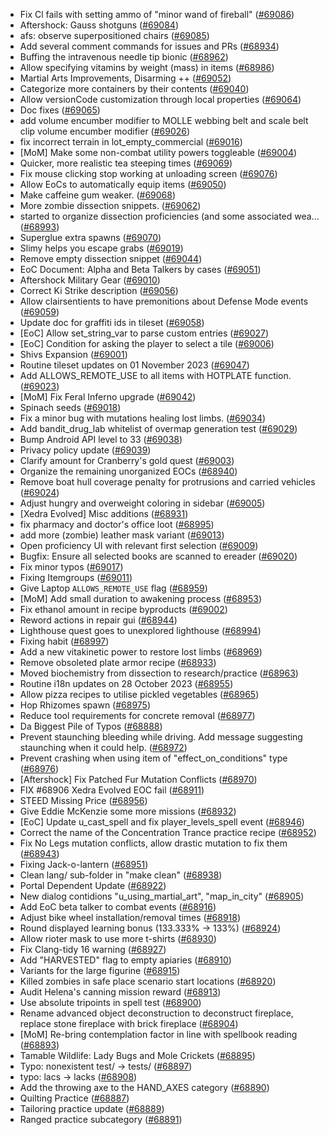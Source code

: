 * Fix Cl fails with setting ammo of "minor wand of fireball" ([#69086](https://github.com/CleverRaven/Cataclysm-DDA/pull/69086))
* Aftershock: Gauss shotguns ([#69084](https://github.com/CleverRaven/Cataclysm-DDA/pull/69084))
* afs: observe superpositioned chairs ([#69085](https://github.com/CleverRaven/Cataclysm-DDA/pull/69085))
* Add several comment commands for issues and PRs ([#68934](https://github.com/CleverRaven/Cataclysm-DDA/pull/68934))
* Buffing the intravenous needle tip bionic ([#68962](https://github.com/CleverRaven/Cataclysm-DDA/pull/68962))
* Allow specifying vitamins by weight (mass) in items ([#68986](https://github.com/CleverRaven/Cataclysm-DDA/pull/68986))
* Martial Arts Improvements, Disarming ++ ([#69052](https://github.com/CleverRaven/Cataclysm-DDA/pull/69052))
* Categorize more containers by their contents ([#69040](https://github.com/CleverRaven/Cataclysm-DDA/pull/69040))
* Allow versionCode customization through local properties ([#69064](https://github.com/CleverRaven/Cataclysm-DDA/pull/69064))
* Doc fixes ([#69065](https://github.com/CleverRaven/Cataclysm-DDA/pull/69065))
* add volume encumber modifier to MOLLE webbing belt and scale belt clip volume encumber modifier ([#69026](https://github.com/CleverRaven/Cataclysm-DDA/pull/69026))
* fix incorrect terrain in lot_empty_commercial ([#69016](https://github.com/CleverRaven/Cataclysm-DDA/pull/69016))
* [MoM] Make some non-combat utility powers toggleable ([#69004](https://github.com/CleverRaven/Cataclysm-DDA/pull/69004))
* Quicker, more realistic tea steeping times ([#69069](https://github.com/CleverRaven/Cataclysm-DDA/pull/69069))
* Fix mouse clicking stop working at unloading screen ([#69076](https://github.com/CleverRaven/Cataclysm-DDA/pull/69076))
* Allow EoCs to automatically equip items ([#69050](https://github.com/CleverRaven/Cataclysm-DDA/pull/69050))
* Make caffeine gum weaker. ([#69068](https://github.com/CleverRaven/Cataclysm-DDA/pull/69068))
* More zombie dissection snippets. ([#69062](https://github.com/CleverRaven/Cataclysm-DDA/pull/69062))
* started to organize dissection proficiencies (and some associated wea… ([#68993](https://github.com/CleverRaven/Cataclysm-DDA/pull/68993))
* Superglue extra spawns ([#69070](https://github.com/CleverRaven/Cataclysm-DDA/pull/69070))
* Slimy helps you escape grabs ([#69019](https://github.com/CleverRaven/Cataclysm-DDA/pull/69019))
* Remove empty dissection snippet ([#69044](https://github.com/CleverRaven/Cataclysm-DDA/pull/69044))
* EoC Document: Alpha and Beta Talkers by cases ([#69051](https://github.com/CleverRaven/Cataclysm-DDA/pull/69051))
* Aftershock Military Gear ([#69010](https://github.com/CleverRaven/Cataclysm-DDA/pull/69010))
* Correct Ki Strike description ([#69056](https://github.com/CleverRaven/Cataclysm-DDA/pull/69056))
* Allow clairsentients to have premonitions about Defense Mode events ([#69059](https://github.com/CleverRaven/Cataclysm-DDA/pull/69059))
* Update doc for graffiti ids in tileset ([#69058](https://github.com/CleverRaven/Cataclysm-DDA/pull/69058))
* [EoC] Allow set_string_var to parse custom entries ([#69027](https://github.com/CleverRaven/Cataclysm-DDA/pull/69027))
* [EoC] Condition for asking the player to select a tile ([#69006](https://github.com/CleverRaven/Cataclysm-DDA/pull/69006))
* Shivs Expansion ([#69001](https://github.com/CleverRaven/Cataclysm-DDA/pull/69001))
* Routine tileset updates on 01 November 2023 ([#69047](https://github.com/CleverRaven/Cataclysm-DDA/pull/69047))
* Add ALLOWS_REMOTE_USE to all items with HOTPLATE function. ([#69023](https://github.com/CleverRaven/Cataclysm-DDA/pull/69023))
* [MoM] Fix Feral Inferno upgrade ([#69042](https://github.com/CleverRaven/Cataclysm-DDA/pull/69042))
* Spinach seeds ([#69018](https://github.com/CleverRaven/Cataclysm-DDA/pull/69018))
* Fix a minor bug with mutations healing lost limbs. ([#69034](https://github.com/CleverRaven/Cataclysm-DDA/pull/69034))
* Add bandit_drug_lab whitelist of overmap generation test ([#69029](https://github.com/CleverRaven/Cataclysm-DDA/pull/69029))
* Bump Android API level to 33 ([#69038](https://github.com/CleverRaven/Cataclysm-DDA/pull/69038))
* Privacy policy update ([#69039](https://github.com/CleverRaven/Cataclysm-DDA/pull/69039))
* Clarify amount for Cranberry's gold quest ([#69003](https://github.com/CleverRaven/Cataclysm-DDA/pull/69003))
* Organize the remaining unorganized EOCs ([#68940](https://github.com/CleverRaven/Cataclysm-DDA/pull/68940))
* Remove boat hull coverage penalty for protrusions and carried vehicles ([#69024](https://github.com/CleverRaven/Cataclysm-DDA/pull/69024))
* Adjust hungry and overweight coloring in sidebar ([#69005](https://github.com/CleverRaven/Cataclysm-DDA/pull/69005))
* [Xedra Evolved] Misc additions ([#68931](https://github.com/CleverRaven/Cataclysm-DDA/pull/68931))
* fix pharmacy and doctor's office loot ([#68995](https://github.com/CleverRaven/Cataclysm-DDA/pull/68995))
* add more (zombie) leather mask variant ([#69013](https://github.com/CleverRaven/Cataclysm-DDA/pull/69013))
* Open proficiency UI with relevant first selection ([#69009](https://github.com/CleverRaven/Cataclysm-DDA/pull/69009))
* Bugfix: Ensure all selected books are scanned to ereader ([#69020](https://github.com/CleverRaven/Cataclysm-DDA/pull/69020))
* Fix minor typos ([#69017](https://github.com/CleverRaven/Cataclysm-DDA/pull/69017))
* Fixing Itemgroups ([#69011](https://github.com/CleverRaven/Cataclysm-DDA/pull/69011))
* Give Laptop `ALLOWS_REMOTE_USE` flag ([#68959](https://github.com/CleverRaven/Cataclysm-DDA/pull/68959))
* [MoM] Add small duration to awakening process ([#68953](https://github.com/CleverRaven/Cataclysm-DDA/pull/68953))
* Fix ethanol amount in recipe byproducts ([#69002](https://github.com/CleverRaven/Cataclysm-DDA/pull/69002))
* Reword actions in repair gui ([#68944](https://github.com/CleverRaven/Cataclysm-DDA/pull/68944))
* Lighthouse quest goes to unexplored lighthouse ([#68994](https://github.com/CleverRaven/Cataclysm-DDA/pull/68994))
* Fixing habit ([#68997](https://github.com/CleverRaven/Cataclysm-DDA/pull/68997))
* Add a new vitakinetic power to restore lost limbs ([#68969](https://github.com/CleverRaven/Cataclysm-DDA/pull/68969))
* Remove obsoleted plate armor recipe  ([#68933](https://github.com/CleverRaven/Cataclysm-DDA/pull/68933))
* Moved biochemistry from dissection to research/practice ([#68963](https://github.com/CleverRaven/Cataclysm-DDA/pull/68963))
* Routine i18n updates on 28 October 2023 ([#68955](https://github.com/CleverRaven/Cataclysm-DDA/pull/68955))
* Allow pizza recipes to utilise pickled vegetables ([#68965](https://github.com/CleverRaven/Cataclysm-DDA/pull/68965))
* Hop Rhizomes spawn ([#68975](https://github.com/CleverRaven/Cataclysm-DDA/pull/68975))
* Reduce tool requirements for concrete removal ([#68977](https://github.com/CleverRaven/Cataclysm-DDA/pull/68977))
* Da Biggest Pile of Typos ([#68888](https://github.com/CleverRaven/Cataclysm-DDA/pull/68888))
* Prevent staunching bleeding while driving. Add message suggesting staunching when it could help. ([#68972](https://github.com/CleverRaven/Cataclysm-DDA/pull/68972))
* Prevent crashing when using item of "effect_on_conditions" type ([#68976](https://github.com/CleverRaven/Cataclysm-DDA/pull/68976))
* [Aftershock] Fix Patched Fur Mutation Conflicts ([#68970](https://github.com/CleverRaven/Cataclysm-DDA/pull/68970))
* FIX #68906  Xedra Evolved EOC fail ([#68911](https://github.com/CleverRaven/Cataclysm-DDA/pull/68911))
* STEED Missing Price ([#68956](https://github.com/CleverRaven/Cataclysm-DDA/pull/68956))
* Give Eddie McKenzie some more missions ([#68932](https://github.com/CleverRaven/Cataclysm-DDA/pull/68932))
* [EoC] Update u_cast_spell and fix player_levels_spell event ([#68946](https://github.com/CleverRaven/Cataclysm-DDA/pull/68946))
* Correct the name of the Concentration Trance practice recipe ([#68952](https://github.com/CleverRaven/Cataclysm-DDA/pull/68952))
* Fix No Legs mutation conflicts, allow drastic mutation to fix them ([#68943](https://github.com/CleverRaven/Cataclysm-DDA/pull/68943))
* Fixing Jack-o-lantern ([#68951](https://github.com/CleverRaven/Cataclysm-DDA/pull/68951))
* Clean lang/ sub-folder in "make clean" ([#68938](https://github.com/CleverRaven/Cataclysm-DDA/pull/68938))
* Portal Dependent Update ([#68922](https://github.com/CleverRaven/Cataclysm-DDA/pull/68922))
* New dialog contidions "u_using_martial_art", "map_in_city" ([#68905](https://github.com/CleverRaven/Cataclysm-DDA/pull/68905))
* Add EoC beta talker to combat events ([#68916](https://github.com/CleverRaven/Cataclysm-DDA/pull/68916))
* Adjust bike wheel installation/removal times ([#68918](https://github.com/CleverRaven/Cataclysm-DDA/pull/68918))
* Round displayed learning bonus (133.333% -> 133%) ([#68924](https://github.com/CleverRaven/Cataclysm-DDA/pull/68924))
* Allow rioter mask to use more t-shirts ([#68930](https://github.com/CleverRaven/Cataclysm-DDA/pull/68930))
* Fix Clang-tidy 16 warning ([#68927](https://github.com/CleverRaven/Cataclysm-DDA/pull/68927))
* Add "HARVESTED" flag to empty apiaries ([#68910](https://github.com/CleverRaven/Cataclysm-DDA/pull/68910))
* Variants for the large figurine ([#68915](https://github.com/CleverRaven/Cataclysm-DDA/pull/68915))
* Killed zombies in safe place scenario start locations ([#68920](https://github.com/CleverRaven/Cataclysm-DDA/pull/68920))
* Audit Helena's canning mission reward ([#68913](https://github.com/CleverRaven/Cataclysm-DDA/pull/68913))
* Use absolute tripoints in spell test ([#68900](https://github.com/CleverRaven/Cataclysm-DDA/pull/68900))
* Rename advanced object deconstruction to deconstruct fireplace, replace stone fireplace with brick fireplace ([#68904](https://github.com/CleverRaven/Cataclysm-DDA/pull/68904))
* [MoM] Re-bring contemplation factor in line with spellbook reading ([#68893](https://github.com/CleverRaven/Cataclysm-DDA/pull/68893))
* Tamable Wildlife: Lady Bugs and Mole Crickets ([#68895](https://github.com/CleverRaven/Cataclysm-DDA/pull/68895))
* Typo: nonexistent test/ -> tests/ ([#68897](https://github.com/CleverRaven/Cataclysm-DDA/pull/68897))
* typo: lacs -> lacks ([#68908](https://github.com/CleverRaven/Cataclysm-DDA/pull/68908))
* Add the throwing axe to the HAND_AXES category ([#68890](https://github.com/CleverRaven/Cataclysm-DDA/pull/68890))
* Quilting Practice ([#68887](https://github.com/CleverRaven/Cataclysm-DDA/pull/68887))
* Tailoring practice update ([#68889](https://github.com/CleverRaven/Cataclysm-DDA/pull/68889))
* Ranged practice subcategory ([#68891](https://github.com/CleverRaven/Cataclysm-DDA/pull/68891))
